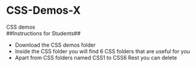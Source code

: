 # CSS-Demos-X
CSS demos <br>
##Instructions for Students##
- Download the CSS demos folder 
- Inside the CSS folder you will find 6 CSS folders that are useful for you 
- Apart from CSS folders named CSS1 to CSS6 Rest you can delete 
